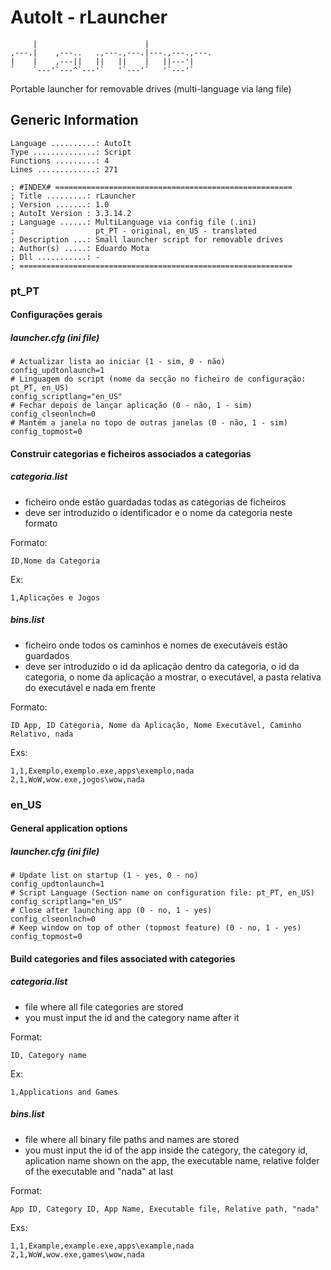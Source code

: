 # AutoIt - rLauncher
```
     |                        |              
,---.|    ,---..   .,---.,---.|---.,---.,---.
|    |    ,---||   ||   ||    |   ||---'|    
`    `---'`---^`---'`   '`---'`   '`---'`    
```

Portable launcher for removable drives (multi-language via lang file)

## Generic Information

```
Language ..........: AutoIt
Type ..............: Script
Functions .........: 4
Lines .............: 271
```

```
; #INDEX# =====================================================
; Title .........: rLauncher
; Version .......: 1.0
; AutoIt Version : 3.3.14.2
; Language ......: MultiLanguage via config file (.ini)
;                  pt_PT - original, en_US - translated
; Description ...: Small launcher script for removable drives
; Author(s) .....: Eduardo Mota
; Dll ...........: -
; =============================================================
```

### pt_PT

#### Configurações gerais
##### launcher.cfg (ini file)

```
# Actualizar lista ao iniciar (1 - sim, 0 - não)
config_updtonlaunch=1
# Linguagem do script (nome da secção no ficheiro de configuração: pt_PT, en_US)
config_scriptlang="en_US"
# Fechar depois de lançar aplicação (0 - não, 1 - sim)
config_clseonlnch=0
# Mantém a janela no topo de outras janelas (0 - não, 1 - sim)
config_topmost=0
```

#### Construir categorias e ficheiros associados a categorias 
##### categoria.list
- ficheiro onde estão guardadas todas as categorias de ficheiros
- deve ser introduzido o identificador e o nome da categoria neste formato

Formato:
```
ID,Nome da Categoria
```

Ex:
```
1,Aplicações e Jogos
```

##### bins.list
- ficheiro onde todos os caminhos e nomes de executáveis estão guardados
- deve ser introduzido o id da aplicação dentro da categoria, o id da categoria, o nome da aplicação a mostrar, o executável, a pasta relativa do executável e nada em frente

Formato:
```
ID App, ID Categoria, Nome da Aplicação, Nome Executável, Caminho Relativo, nada
```

Exs:
```
1,1,Exemplo,exemplo.exe,apps\exemplo,nada
2,1,WoW,wow.exe,jogos\wow,nada
```

### en_US

#### General application options
##### launcher.cfg (ini file)

```
# Update list on startup (1 - yes, 0 - no)
config_updtonlaunch=1
# Script Language (Section name on configuration file: pt_PT, en_US)
config_scriptlang="en_US"
# Close after launching app (0 - no, 1 - yes)
config_clseonlnch=0
# Keep window on top of other (topmost feature) (0 - no, 1 - yes)
config_topmost=0
```

#### Build categories and files associated with categories
##### categoria.list
- file where all file categories are stored
- you must input the id and the category name after it

Format:
```
ID, Category name
```

Ex:
```
1,Applications and Games
```

##### bins.list
- file where all binary file paths and names are stored
- you must input the id of the app inside the category, the category id, aplication name shown on the app, the executable name, relative folder of the executable and "nada" at last

Format:
```
App ID, Category ID, App Name, Executable file, Relative path, "nada"
```

Exs:
```
1,1,Example,example.exe,apps\example,nada
2,1,WoW,wow.exe,games\wow,nada
```
